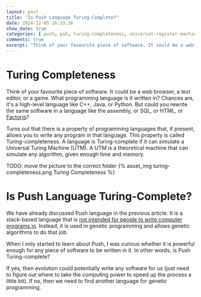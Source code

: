 ```yaml
---
layout: post
title: "Is Push Language Turing-Complete?"
date: 2024-12-05 16:33:16
show_date: true
categories: [ push, psh, turing-completeness, universal-register-machine, urm ]
comments: true
excerpt: "Think of your favourite piece of software. It could be a web browser, a text editor, or a game. What programming language is it written in? Chances are, it's a high-level language like C++, Java, or Python. But could you rewrite the same software in a language like the assembly, or SQL, or HTML, or Factorio?"
---
```


# Turing Completeness

Think of your favourite piece of software. It could be a web browser, a text editor, or a game. What programming language is it written in? Chances are, it's a high-level language like C++, Java, or Python. But could you rewrite the same software in a language like the assembly, or SQL, or HTML, or [Factorio](https://youtu.be/0bAuP0gO5pc)?

Turns out that there is a property of programming languages that, if present, allows you to write any program in that language. This property is called Turing-completeness. A language is Turing-complete if it can simulate a Universal Turing Machine (UTM). A UTM is a theoretical machine that can simulate any algorithm, given enough time and memory.

TODO: move the picture to the correct folder
{% asset_img turing-completeness.png Turing Completeness %}

# Is Push Language Turing-Complete?

We have already discussed Push language in the previous article. It is a stack-based language that is [not intended for people to write computer programs in](https://youtu.be/ryW9w5cAwaI?t=26). Instead, it is used in genetic programming and allows genetic algorithms to do that job.

When I only started to learn about Push, I was curious whether it is powerful enough for any piece of software to be written in it. In other words, is Push Turing-complete?

If yes, then evolution could potentially write any software for us (just need to figure out where to take the computing power to speed up the process a little bit). If no, then we need to find another language for genetic programming.